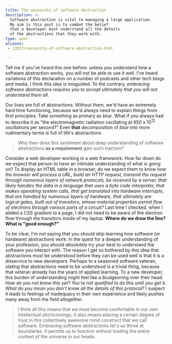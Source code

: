 ```yaml
---
title: The necessity of software abstraction
description: >-
  Software abstraction is vital to managing a large application.
  My aim is this post is to combat the belief
  that a developer must understand all the details
  of the abstractions that they work with.
type: post
aliases:
 - /2017/necessity-of-software-abstraction.html

---
```


Tell me if you've heard this one before:
unless you understand how a software abstraction works,
you will not be able to use it well.
I've heard variations
of this declaration
on a number of podcasts
and other tech blogs
and media.
I think this idea is misguided.
To the contrary,
*embracing software abstractions
requires you to accept ultimately
that you will not understand them all.*

Our lives are full of abstractions.
Without them,
we'd have an extremely hard time functioning,
because we'd always need to explain things
from first principles.
Take something as primary as *blue*.
What if you always had to describe it as
"the electromagnetic radiation
oscillating at 650 x 10<sup>12</sup>
oscillations per second?"
Even **that** decomposition of *blue*
into more rudimentary terms
is full of life's abstractions.

> Why then does this sentiment
about deep understanding
of software abstractions
**as a requirement**
gain such traction?

Consider a web developer working
in a web framework.
How far down do we expect that person
to have an intimate understanding
of what is going on?
To display an HTML table
in a browser,
do we expect them to know how
*the browser will process a URL,
build an HTTP request,
transmit the request
through numerous layers
of network protocols,
be received by a server,
that likely handles the data
in a language
that uses a byte code interpreter,
that makes operating system calls,
that get translated into hardware interrupts,
that are handled by numerous layers
of hardware,
that ultimately are logical gates,
built out of transitors,
whose material properties permit flow
of electrons
through various parts
of a circuit?*
Last time I checked,
when I added a CSS gradient
to a page,
I did not need to be aware
of the electron flow
through the transitors
inside of my laptop.
**Where do we draw the line?
What is "good enough?"**

To be clear,
I'm not saying that you should skip learning
how software (or hardware) abstractions work.
In the quest for a deeper understanding
of your profession,
you should *absolutely* try your best
to understand
the software you interact with.
The reason I get so bothered
by this idea that abstractions
must be understood
before they can be used well
is that it is a disservice
to new developers.
Perhaps to a seasoned software veteran,
stating that abstractions
need to be understood
is a trivial thing,
because that veteran already has the years
of applied learning.
To a new developer,
this burden of understanding
might feel like a bludgeoning
over their head.
*How do you not know this yet?*
*You're not qualified to do this
until you get it.*
*What do you mean you don't know
all the details
of this protocol?*
I suspect it leads to feelings
of inadequacy
in their own experience
and likely pushes many away
from the field altogether.

> I think all this means
that we must become comfortable
in our own intellectual shortcomings.
It also means placing a certain degree
of trust
in this collectively awesome mind construct
that we call software.
Embracing software abstractions
let's us thrive
at boundaries.
It permits us
to function
without loading the entire context
of the universe
in our heads.
